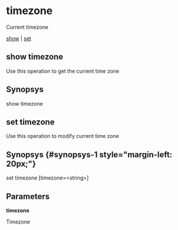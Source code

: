 # timezone

Current timezone

[show](#show%20timezone) | [set](#set%20timezone)

## show timezone

Use this operation to get the current time zone

## Synopsys 

show timezone

## set timezone

Use this operation to modify current time zone

## Synopsys {#synopsys-1 style="margin-left: 20px;"}

set timezone \[timezone=&lt;string&gt;\]

## Parameters 

**timezone**

Timezone
